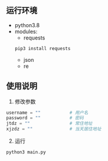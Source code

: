 ## 运行环境
* python3.8
* modules:
    * requests
    ```bash
    pip3 install requests
    ```
    * json
    * re
## 使用说明
1. 修改参数
```python
username = ""           # 用户名
password = ""           # 密码
jtdz = ""               # 常住地址
xjzdz = ""              # 当天居住地址
```

2. 运行
```
python3 main.py
```